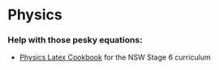 # Physics

### Help with those pesky equations:

* [Physics Latex Cookbook](./docs/physics/physics_latex_cookbook.html) for the NSW Stage 6 curriculum
